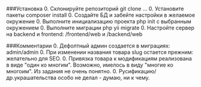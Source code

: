 ###Установка
0. Склонируйте репозиторий git clone ...
0. Установите пакеты composer install
0. Создайте БД и забейте настройки в желаемое окружение
0. Выполните инициализацию проекта php init с выбранным окружением
0. Выполните миграции php yii migrate
0. Настройте сервер на backend и frontend: /frontend/web и /backend/web

###Комментарии
0. Дефолтный админ создается в миграциях: admin/admin
0. При изменении названия товара slug остается прежним: желательно для SEO.
0. Привязка товара к модификациям реализована в виде "один ко многим". Возможно, имелось в виду "многие ко многоим". Из задания не очень понятно.
0. Русификацию/др.украшательства особо не делал - думаю, ни к чему. 